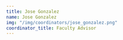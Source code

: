 ```yaml
---
title: Jose Gonzalez
name: Jose Gonzalez
img: "/img/coordinators/jose_gonzalez.png"
coordinator_title: Faculty Advisor
---
```


